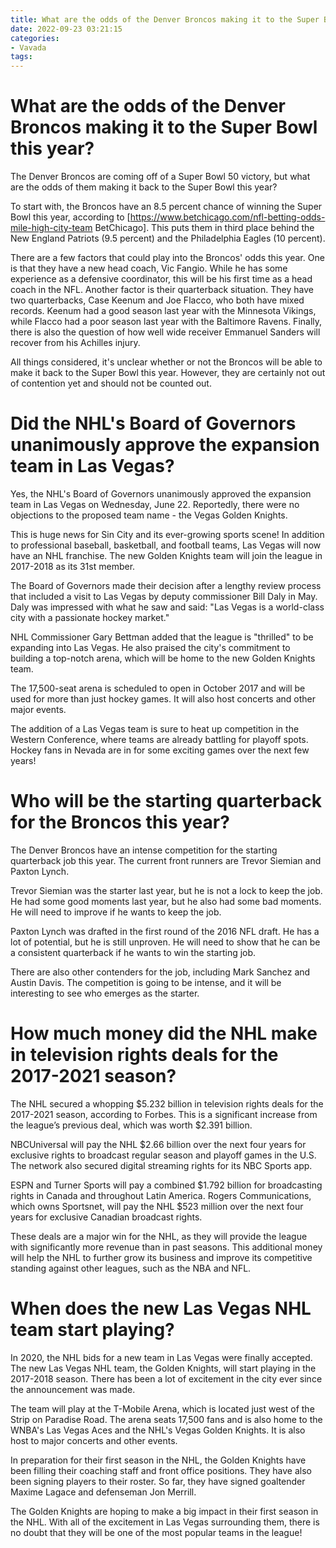 ```yaml
---
title: What are the odds of the Denver Broncos making it to the Super Bowl this year
date: 2022-09-23 03:21:15
categories:
- Vavada
tags:
---
```



#  What are the odds of the Denver Broncos making it to the Super Bowl this year?

The Denver Broncos are coming off of a Super Bowl 50 victory, but what are the odds of them making it back to the Super Bowl this year?

To start with, the Broncos have an 8.5 percent chance of winning the Super Bowl this year, according to [https://www.betchicago.com/nfl-betting-odds-mile-high-city-team BetChicago]. This puts them in third place behind the New England Patriots (9.5 percent) and the Philadelphia Eagles (10 percent).

There are a few factors that could play into the Broncos' odds this year. One is that they have a new head coach, Vic Fangio. While he has some experience as a defensive coordinator, this will be his first time as a head coach in the NFL. Another factor is their quarterback situation. They have two quarterbacks, Case Keenum and Joe Flacco, who both have mixed records. Keenum had a good season last year with the Minnesota Vikings, while Flacco had a poor season last year with the Baltimore Ravens. Finally, there is also the question of how well wide receiver Emmanuel Sanders will recover from his Achilles injury.

All things considered, it's unclear whether or not the Broncos will be able to make it back to the Super Bowl this year. However, they are certainly not out of contention yet and should not be counted out.

#  Did the NHL's Board of Governors unanimously approve the expansion team in Las Vegas?

Yes, the NHL's Board of Governors unanimously approved the expansion team in Las Vegas on Wednesday, June 22. Reportedly, there were no objections to the proposed team name - the Vegas Golden Knights.

This is huge news for Sin City and its ever-growing sports scene! In addition to professional baseball, basketball, and football teams, Las Vegas will now have an NHL franchise. The new Golden Knights team will join the league in 2017-2018 as its 31st member.

The Board of Governors made their decision after a lengthy review process that included a visit to Las Vegas by deputy commissioner Bill Daly in May. Daly was impressed with what he saw and said: "Las Vegas is a world-class city with a passionate hockey market."

NHL Commissioner Gary Bettman added that the league is "thrilled" to be expanding into Las Vegas. He also praised the city's commitment to building a top-notch arena, which will be home to the new Golden Knights team.

The 17,500-seat arena is scheduled to open in October 2017 and will be used for more than just hockey games. It will also host concerts and other major events.

The addition of a Las Vegas team is sure to heat up competition in the Western Conference, where teams are already battling for playoff spots. Hockey fans in Nevada are in for some exciting games over the next few years!

#  Who will be the starting quarterback for the Broncos this year?

The Denver Broncos have an intense competition for the starting quarterback job this year. The current front runners are Trevor Siemian and Paxton Lynch.

Trevor Siemian was the starter last year, but he is not a lock to keep the job. He had some good moments last year, but he also had some bad moments. He will need to improve if he wants to keep the job.

Paxton Lynch was drafted in the first round of the 2016 NFL draft. He has a lot of potential, but he is still unproven. He will need to show that he can be a consistent quarterback if he wants to win the starting job.

There are also other contenders for the job, including Mark Sanchez and Austin Davis. The competition is going to be intense, and it will be interesting to see who emerges as the starter.

#  How much money did the NHL make in television rights deals for the 2017-2021 season?

The NHL secured a whopping $5.232 billion in television rights deals for the 2017-2021 season, according to Forbes. This is a significant increase from the league’s previous deal, which was worth $2.391 billion.

NBCUniversal will pay the NHL $2.66 billion over the next four years for exclusive rights to broadcast regular season and playoff games in the U.S. The network also secured digital streaming rights for its NBC Sports app.

ESPN and Turner Sports will pay a combined $1.792 billion for broadcasting rights in Canada and throughout Latin America. Rogers Communications, which owns Sportsnet, will pay the NHL $523 million over the next four years for exclusive Canadian broadcast rights.

These deals are a major win for the NHL, as they will provide the league with significantly more revenue than in past seasons. This additional money will help the NHL to further grow its business and improve its competitive standing against other leagues, such as the NBA and NFL.

#  When does the new Las Vegas NHL team start playing?

In 2020, the NHL bids for a new team in Las Vegas were finally accepted. The new Las Vegas NHL team, the Golden Knights, will start playing in the 2017-2018 season. There has been a lot of excitement in the city ever since the announcement was made.

The team will play at the T-Mobile Arena, which is located just west of the Strip on Paradise Road. The arena seats 17,500 fans and is also home to the WNBA's Las Vegas Aces and the NHL's Vegas Golden Knights. It is also host to major concerts and other events.

In preparation for their first season in the NHL, the Golden Knights have been filling their coaching staff and front office positions. They have also been signing players to their roster. So far, they have signed goaltender Maxime Lagace and defenseman Jon Merrill.

The Golden Knights are hoping to make a big impact in their first season in the NHL. With all of the excitement in Las Vegas surrounding them, there is no doubt that they will be one of the most popular teams in the league!